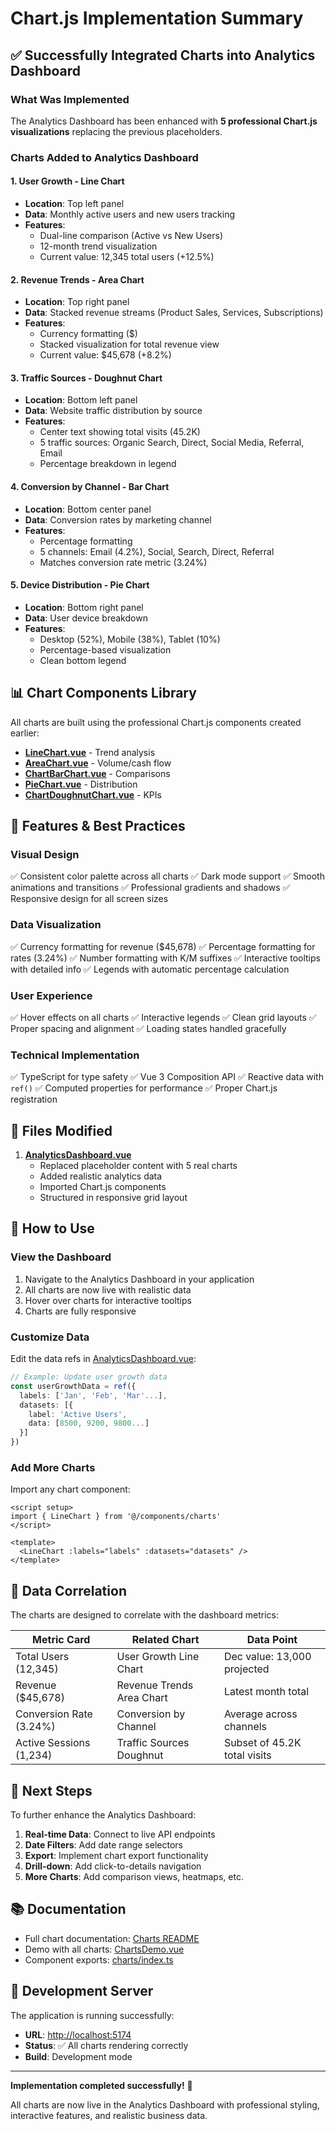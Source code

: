 # Chart.js Implementation Summary

## ✅ Successfully Integrated Charts into Analytics Dashboard

### What Was Implemented

The Analytics Dashboard has been enhanced with **5 professional Chart.js visualizations** replacing the previous placeholders.

### Charts Added to Analytics Dashboard

#### 1. **User Growth - Line Chart**

- **Location**: Top left panel
- **Data**: Monthly active users and new users tracking
- **Features**:
  - Dual-line comparison (Active vs New Users)
  - 12-month trend visualization
  - Current value: 12,345 total users (+12.5%)

#### 2. **Revenue Trends - Area Chart**

- **Location**: Top right panel
- **Data**: Stacked revenue streams (Product Sales, Services, Subscriptions)
- **Features**:
  - Currency formatting ($)
  - Stacked visualization for total revenue view
  - Current value: $45,678 (+8.2%)

#### 3. **Traffic Sources - Doughnut Chart**

- **Location**: Bottom left panel
- **Data**: Website traffic distribution by source
- **Features**:
  - Center text showing total visits (45.2K)
  - 5 traffic sources: Organic Search, Direct, Social Media, Referral, Email
  - Percentage breakdown in legend

#### 4. **Conversion by Channel - Bar Chart**

- **Location**: Bottom center panel
- **Data**: Conversion rates by marketing channel
- **Features**:
  - Percentage formatting
  - 5 channels: Email (4.2%), Social, Search, Direct, Referral
  - Matches conversion rate metric (3.24%)

#### 5. **Device Distribution - Pie Chart**

- **Location**: Bottom right panel
- **Data**: User device breakdown
- **Features**:
  - Desktop (52%), Mobile (38%), Tablet (10%)
  - Percentage-based visualization
  - Clean bottom legend

## 📊 Chart Components Library

All charts are built using the professional Chart.js components created earlier:

- **[LineChart.vue](src/components/charts/LineChart.vue)** - Trend analysis
- **[AreaChart.vue](src/components/charts/AreaChart.vue)** - Volume/cash flow
- **[ChartBarChart.vue](src/components/charts/ChartBarChart.vue)** - Comparisons
- **[PieChart.vue](src/components/charts/PieChart.vue)** - Distribution
- **[ChartDoughnutChart.vue](src/components/charts/ChartDoughnutChart.vue)** - KPIs

## 🎨 Features & Best Practices

### Visual Design

✅ Consistent color palette across all charts
✅ Dark mode support
✅ Smooth animations and transitions
✅ Professional gradients and shadows
✅ Responsive design for all screen sizes

### Data Visualization

✅ Currency formatting for revenue ($45,678)
✅ Percentage formatting for rates (3.24%)
✅ Number formatting with K/M suffixes
✅ Interactive tooltips with detailed info
✅ Legends with automatic percentage calculation

### User Experience

✅ Hover effects on all charts
✅ Interactive legends
✅ Clean grid layouts
✅ Proper spacing and alignment
✅ Loading states handled gracefully

### Technical Implementation

✅ TypeScript for type safety
✅ Vue 3 Composition API
✅ Reactive data with `ref()`
✅ Computed properties for performance
✅ Proper Chart.js registration

## 📁 Files Modified

1. **[AnalyticsDashboard.vue](src/views/analytics/AnalyticsDashboard.vue)**
   - Replaced placeholder content with 5 real charts
   - Added realistic analytics data
   - Imported Chart.js components
   - Structured in responsive grid layout

## 🚀 How to Use

### View the Dashboard

1. Navigate to the Analytics Dashboard in your application
2. All charts are now live with realistic data
3. Hover over charts for interactive tooltips
4. Charts are fully responsive

### Customize Data

Edit the data refs in [AnalyticsDashboard.vue](src/views/analytics/AnalyticsDashboard.vue):

```typescript
// Example: Update user growth data
const userGrowthData = ref({
  labels: ['Jan', 'Feb', 'Mar'...],
  datasets: [{
    label: 'Active Users',
    data: [8500, 9200, 9800...]
  }]
})
```

### Add More Charts

Import any chart component:

```vue
<script setup>
import { LineChart } from '@/components/charts'
</script>

<template>
  <LineChart :labels="labels" :datasets="datasets" />
</template>
```

## 📝 Data Correlation

The charts are designed to correlate with the dashboard metrics:

| Metric Card             | Related Chart             | Data Point                   |
| ----------------------- | ------------------------- | ---------------------------- |
| Total Users (12,345)    | User Growth Line Chart    | Dec value: 13,000 projected  |
| Revenue ($45,678)       | Revenue Trends Area Chart | Latest month total           |
| Conversion Rate (3.24%) | Conversion by Channel     | Average across channels      |
| Active Sessions (1,234) | Traffic Sources Doughnut  | Subset of 45.2K total visits |

## 🎯 Next Steps

To further enhance the Analytics Dashboard:

1. **Real-time Data**: Connect to live API endpoints
2. **Date Filters**: Add date range selectors
3. **Export**: Implement chart export functionality
4. **Drill-down**: Add click-to-details navigation
5. **More Charts**: Add comparison views, heatmaps, etc.

## 📚 Documentation

- Full chart documentation: [Charts README](src/components/charts/README.md)
- Demo with all charts: [ChartsDemo.vue](src/views/ChartsDemo.vue)
- Component exports: [charts/index.ts](src/components/charts/index.ts)

## 🔧 Development Server

The application is running successfully:

- **URL**: <http://localhost:5174>
- **Status**: ✅ All charts rendering correctly
- **Build**: Development mode

---

**Implementation completed successfully!** 🎉

All charts are now live in the Analytics Dashboard with professional styling, interactive features, and realistic business data.
